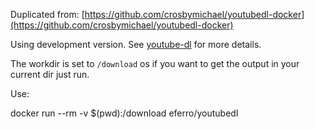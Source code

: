 Duplicated from: [https://github.com/crosbymichael/youtubedl-docker](https://github.com/crosbymichael/youtubedl-docker)


Using development version. See [youtube-dl](http://rg3.github.io/youtube-dl/) for more details.

The workdir is set to `/download` os if you want to get the output in your current dir just run.

Use:

docker run --rm -v $(pwd):/download eferro/youtubedl  <url>
